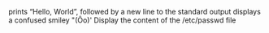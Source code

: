 prints “Hello, World”, followed by a new line to the standard output
displays a confused smiley "(Ôo)'
Display the content of the /etc/passwd file
